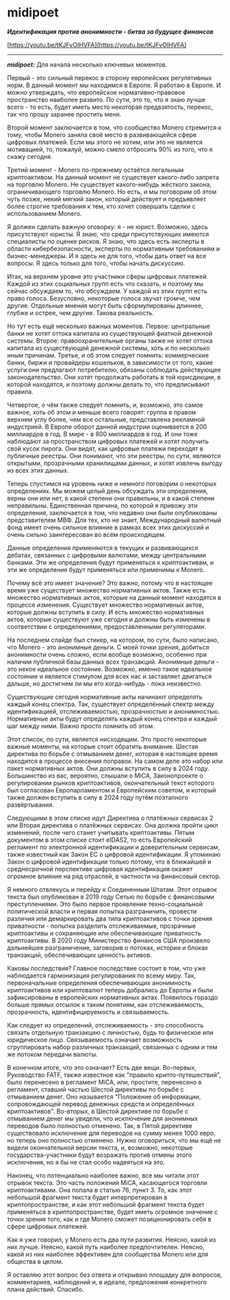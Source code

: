 # midipoet

_**Идентификация против анонимности - битва за будущее финансов**_

[https://youtu.be/tKJFvOIHVFA](https://youtu.be/tKJFvOIHVFA)

---

_**midipoet:**_ Для начала несколько ключевых моментов.

Первый - это сильный перекос в сторону европейских регулятивных норм. В данный момент мы находимся в Европе. Я работаю в Европе. И можно утверждать, что европейское нормативно-правовое пространство наиболее развито. По сути, это то, что я знаю лучше всего - то есть, будет иметь место некоторая предвзятость, перекос, так что прошу заранее простить меня.

Второй момент заключается в том, что сообщество Monero стремится к тому, чтобы Monero заняла своё место в развивающейся сфере цифровых платежей. Если мы этого не хотим, или это не является мотивацией, то, пожалуй, можно смело отбросить 90% из того, что я скажу сегодня.

Третий момент - Monero по-прежнему остаётся легальным криптоактивом. На данный момент не существует какого-либо запрета на торговлю Monero. Не существует какого-нибудь жёсткого закона, ограничивающего торговлю Monero. Но есть, и мы поговорим об этом чуть позже, некий мягкий закон, который действует и предъявляет более строгие требования к тем, кто хочет совершать сделки с использованием Monero.

Я должен сделать важную оговорку: я - не юрист. Возможно, здесь присутствуют юристы. Я знаю, что среди присутствующих имеются специалисты по оценке рисков. Я знаю, что здесь есть эксперты в области кибербезопасности, эксперты по нормативным требованиям и бизнес-менеджеры. И я здесь не для того, чтобы дать ответ на все вопросы. Я здесь только для того, чтобы начать дискуссию.

Итак, на верхнем уровне это участники сферы цифровых платежей. Каждой из этих социальных групп есть что сказать, и поэтому мы сейчас обсуждаем то, что обсуждаем. У каждой из этих групп есть право голоса. Безусловно, некоторые голоса звучат громче, чем другие. Отдельные мнения могут быть сформулированы длиннее, глубже и острее, чем другие. Такова реальность.

Но тут есть ещё несколько важных моментов. Первое: центральные банки не хотят оттока капитала из существующей фиатной денежной системы. Второе: правоохранительные органы также не хотят оттока капитала из существующей денежной системы, хоть и по несколько иным причинам. Третье, и об этом следует помнить: коммерческие банки, биржи и провайдеры кошельков, в зависимости от того, какие услуги они предлагают потребителю, обязаны соблюдать действующее законодательство. Они хотят продолжать работать в той юрисдикции, в которой находятся, и поэтому должны делать то, что предписывают правила.

Четвертое, о чём также следует помнить, и, возможно, это самое важное, хоть об этом и меньше всего говорят: группа в правом верхнем углу более, чем все остальные, представлена рекламной индустрией. В Европе оборот данной индустрии оценивается в 200 миллиардов в год. В мире - в 800 миллиардов в год. И они тоже наблюдают за пространством цифровых платежей и хотят получить свой кусок пирога. Они видят, как цифровые платежи переходят в публичные реестры. Они понимают, что эти реестры, по сути, являются открытыми, прозрачными хранилищами данных, и хотят извлечь выгоду из всех этих данных.

Теперь спустимся на уровень ниже и немного поговорим о некоторых определениях. Мы можем целый день обсуждать эти определения, верны они или нет, в какой степени они правильны, и в какой степени неправильны. Единственная причина, по которой я привожу эти определения, заключается в том, что недавно они были опубликованы представителем МВФ. Для тех, кто не знает, Международный валютный фонд имеет очень сильное влияние в рамках всех этих дискуссий и очень сильно заинтересован во всём происходящем.

Данные определения применяются в текущих и  развивающихся  дебатах, связанных с цифровыми валютами,  между центральными банками. Эти же определения будут применяться к криптоактивам, и эти же определения будут применяться или применимы к Monero.

Почему всё это имеет значение? Это важно, потому что в настоящее время уже существует множество нормативных актов. Также есть множество нормативных актов, которые на данный момент находятся в процессе изменения. Существует множество нормативных актов, которые должны вступить в силу. И есть множество нормативных актов, которые существуют уже сегодня и должны быть изменены в соответствии с определениями, предоставленными регуляторами.

На последнем слайде был стикер, на котором, по сути, было написано, что Monero - это анонимные деньги. С моей точки зрения, добиться анонимности очень сложно, если вообще возможно, особенно при наличии публичной базы данных всех транзакций. Анонимные деньги - это некое идеальное состояние. Возможно, именно такое идеальное состояние и является стимулом для всех нас и заставляет двигаться дальше, но достигнем ли мы его когда-нибудь - пока неизвестно.

Существующие сегодня нормативные акты начинают определять каждый конец спектра. Так, существует определённый спектр между идентификацией, отслеживаемостью, прозрачностью и анонимностью. Нормативные акты будут определять каждый конец спектра и каждый шаг между ними. Важно просто помнить об этом.

Этот список, по сути, является нисходящим. Это просто некоторые важные моменты, на которые стоит обратить внимание. Шестая директива по борьбе с отмыванием денег, которая в настоящее время находится в процессе внесения поправок. На самом деле это набор или пакет нормативных актов. Они должны вступить в силу в 2024 году. Большинство из вас, вероятно, слышали о MiCA, Законопроекте о регулировании рынков криптоактивов, окончательный текст которого был согласован Европарламентом и Европейским советом, и который также должен вступить в силу в 2024 году путём поэтапного развёртывания.

Следующими в этом списке идут Директива о платёжных сервисах 2 или Вторая директива о платёжных сервисах. Она должна пройти цикл изменений, после чего станет учитывать криптоактивы. Пятым документом в этом списке стоит eIDAS2, то есть Европейский регламент по электронной идентификации и доверительным сервисам, также известный как Закон ЕС о цифровой идентификации. Я упоминаю Закон о цифровой идентификации только потому, что в ближайшей и среднесрочной перспективе цифровая идентификация окажет огромное влияние на ряд отраслей, в частности на финансовый сектор.

Я немного отвлекусь и перейду к Соединенным Штатам. Этот отрывок текста был опубликован в 2019 году Сетью по борьбе с финансовыми преступлениями. Это было первое проявление техно-социальной политической власти и первая попытка разграничить, провести различия или демаркировать два типа криптоактивов с точки зрения приватности - попытка разделить отслеживаемые, прозрачные криптоактивы и сохраняющие или обеспечивающие приватность криптоактивы. В 2020 году Министерство финансов США произвело дальнейшее разграничение, заговорив о потоках, истории и блоках транзакций, обеспечивающих ценность активов.

Каковы последствия? Главное последствие состоит в том, что уже наблюдается гармонизация регулирования по всему миру. Так, первоначальные определения обеспечивающих анонимность криптоактивов или криптовалют теперь добрались до Европы и были зафиксированы в европейских нормативных актах. Появилось гораздо больше прямых отсылок к таким понятиям, как отслеживаемость, прозрачность, идентифицируемость и связываемость.

Как следует из определений, отслеживаемость - это способность связать отдельную транзакцию с личностью, будь то физическое или юридическое лицо. Связываемость означает возможность сгруппировать набор различных транзакций, связанных с одним и тем же потоком передачи валюты.

В конечном итоге, что это означает? Есть две вещи. Во-первых, Руководство FATF, также известное как "правило крипто-путешествий", было перенесено в регламент MiCA, или, простите, перенесено в регламент, ставший частью Шестой директивы по борьбе с отмыванием денег. Оно называется "Положение об информации, сопровождающей перевод денежных средств и определённых криптоактивов". Во-вторых, в Шестой директиве по борьбе с отмыванием денег мы увидели, что исключение для анонимных переводов было полностью отменено. Так, в Пятой директиве существовало исключение для переводов на сумму менее 1000 евро, но теперь оно полностью отменено. Нужно оговориться, что мы ещё не видели окончательной версии текста, и, возможно, некоторые государства-участники будут возражать против отмены этого исключения, но я бы не стал особо надеяться на это.

Наконец, что потенциально наиболее важно, все мы читали этот отрывок текста. Это часть положения MiCA, касающегося торговли криптоактивами. Она попала в статью 76, пункт 3. То, как этот небольшой фрагмент текста будет интерпретирован в криптопространстве, и как этот небольшой фрагмент текста будет применяться в криптопространстве, будет иметь огромное значение с точки зрения того, как и где Monero сможет позиционировать себя в сфере цифровых платежей.

Как я уже говорил, у Monero есть два пути развития. Неясно, какой из них лучше. Неясно, какой путь наиболее предпочтителен. Неясно, какой из них наиболее эффективен для сообщества Monero или для общества в целом.

Я оставляю этот вопрос без ответа и открываю площадку для вопросов, комментариев, наблюдений и, в идеале, предложения конкретного плана действий. Спасибо.
